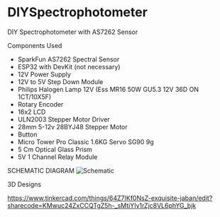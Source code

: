 # DIYSpectrophotometer
DIY Spectrophotometer with AS7262 Sensor

Components Used
- SparkFun AS7262 Spectral Sensor
- ESP32 with DevKit (not necessary)
- 12V Power Supply
- 12V to 5V Step Down Module
- Philips Halogen Lamp 12V (Ess MR16 50W GU5.3 12V 36D ON 1CT/10X5F)
- Rotary Encoder
- 16x2 LCD
- ULN2003 Stepper Motor Driver
- 28mm 5-12v 28BYJ48 Stepper Motor
- Button
- Micro Tower Pro Classic 1.6KG Servo SG90 9g
- 5 Cm Optical Glass Prism
- 5V 1 Channel Relay Module 

SCHEMATIC DIAGRAM
![Schematic](https://github.com/dans142/DIYSpectrophotometer/assets/59532748/541e443c-d332-47f6-8d36-1919e68b9926)

3D Designs

https://www.tinkercad.com/things/64Z7IKf0NsZ-exquisite-jaban/edit?sharecode=KMwuc24ZxCCQTgZ5h-_sMtiYIy1rZjc8VL6phYG_bjk


